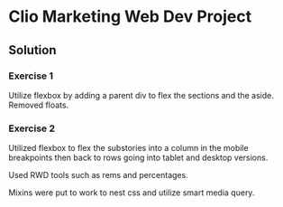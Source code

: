 # Clio Marketing Web Dev Project

## Solution

### Exercise 1
Utilize flexbox by adding a parent div to flex the sections and the aside.
Removed floats.

### Exercise 2

Utilized flexbox to flex the substories into a column in the mobile breakpoints then back to rows going into tablet and desktop versions.

Used RWD tools such as rems and percentages.

Mixins were put to work to nest css and utilize smart media query.
